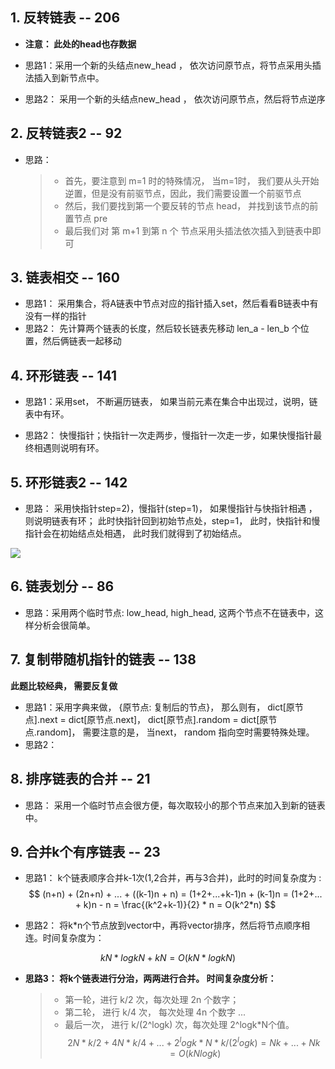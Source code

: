 
## 1. 反转链表 -- 206

- **注意： 此处的head也存数据**

- 思路1：采用一个新的头结点new_head ， 依次访问原节点，将节点采用头插法插入到新节点中。
- 思路2： 采用一个新的头结点new_head ， 依次访问原节点，然后将节点逆序


## 2. 反转链表2 -- 92

- 思路：

  > - 首先，要注意到 m=1 时的特殊情况， 当m=1时， 我们要从头开始逆置，但是没有前驱节点，因此，我们需要设置一个前驱节点
  > - 然后，我们要找到第一个要反转的节点 head， 并找到该节点的前置节点 pre
  > - 最后我们对 第 m+1 到第 n 个 节点采用头插法依次插入到链表中即可 

## 3. 链表相交 -- 160

- 思路1： 采用集合，将A链表中节点对应的指针插入set，然后看看B链表中有没有一样的指针
- 思路2： 先计算两个链表的长度，然后较长链表先移动 len_a - len_b 个位置，然后俩链表一起移动

## 4. 环形链表 -- 141

- 思路1：采用set， 不断遍历链表， 如果当前元素在集合中出现过，说明，链表中有环。

- 思路2： 快慢指针；快指针一次走两步，慢指针一次走一步，如果快慢指针最终相遇则说明有环。


## 5. 环形链表2 -- 142

- 思路： 采用快指针step=2)，慢指针(step=1)， 如果慢指针与快指针相遇 ，则说明链表有环； 此时快指针回到初始节点处，step=1， 此时，快指针和慢指针会在初始结点处相遇， 此时我们就得到了初始结点。

![](http://ww1.sinaimg.cn/large/006gOeiSly1g0qpdd0o5lj30yo0lf7dj.jpg)


## 6. 链表划分 -- 86

- 思路：采用两个临时节点: low_head, high_head, 这两个节点不在链表中，这样分析会很简单。

## 7. 复制带随机指针的链表 -- 138

**此题比较经典， 需要反复做**

- 思路1：采用字典来做， {原节点: 复制后的节点}， 那么则有， dict[原节点].next = dict[原节点.next]， dict[原节点].random = dict[原节点.random]， 需要注意的是， 当next， random 指向空时需要特殊处理。
- 思路2：

## 8. 排序链表的合并 -- 21

- 思路： 采用一个临时节点会很方便，每次取较小的那个节点来加入到新的链表中。

## 9.  合并k个有序链表 -- 23

- 思路1： k个链表顺序合并k-1次(1,2合并，再与3合并)，此时的时间复杂度为 : 
$$
(n+n) + (2n+n) + ... + ((k-1)n + n) = (1+2+...+k-1)n + (k-1)n = (1+2+... + k)n - n = \frac{(k^2+k-1)}{2} * n = O(k^2*n)
$$

- 思路2： 将k*n个节点放到vector中，再将vector排序，然后将节点顺序相连。时间复杂度为：

$$
kN * logkN + kN = O(kN * logkN)
$$

- **思路3： 将k个链表进行分治，两两进行合并。 时间复杂度分析：**

  > - 第一轮，进行 k/2 次，每次处理 2n 个数字；
  > - 第二轮， 进行 k/4 次， 每次处理 4n 个数字
  > ...
  > - 最后一次， 进行 k/(2^logk) 次，每次处理 2^logk*N个值。
$$
2N * k / 2 + 4N * k/4 + ... + 2^logk * N *k /(2^logk) = Nk + ...+ Nk = O(kNlogk)
$$


